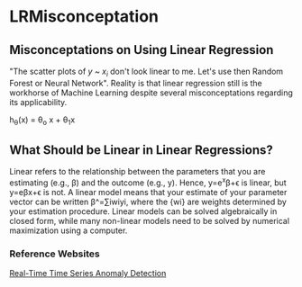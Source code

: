 # LRMisconceptation

## Misconceptations on Using Linear Regression

"The scatter plots of <i>y ~ x<sub>i</sub></i> don't look linear to me. Let's use then Random Forest or Neural Network". Reality is that linear regression still is the workhorse of Machine Learning despite several misconceptations regarding its applicability. 

h<sub>&theta;</sub>(x) = &theta;<sub>o</sub> x + &theta;<sub>1</sub>x

## What Should be Linear in Linear Regressions?

Linear refers to the relationship between the parameters that you are estimating (e.g., β) and the outcome (e.g., y). Hence, y=e<sup>x</sup>β+ϵ is linear, but y=eβx+ϵ is not. A linear model means that your estimate of your parameter vector can be written β^=∑iwiyi, where the {wi} are weights determined by your estimation procedure. Linear models can be solved algebraically in closed form, while many non-linear models need to be solved by numerical maximization using a computer.

### Reference Websites

[Real-Time Time Series Anomaly Detection](https://towardsdatascience.com/real-time-time-series-anomaly-detection-981cf1e1ca13)
